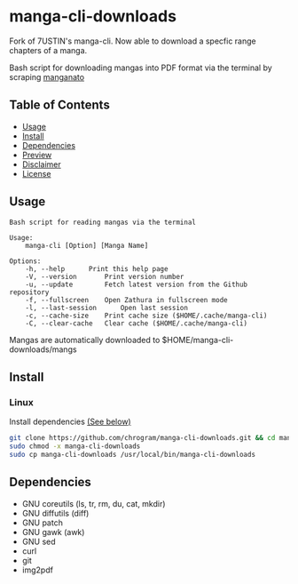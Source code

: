 # manga-cli-downloads

Fork of 7USTIN's manga-cli.
Now able to download a specfic range chapters of a manga.

Bash script for downloading mangas into PDF format via the terminal by scraping [manganato](https://manganato.com/)

## Table of Contents

- [Usage](#Usage)
- [Install](#Install)
- [Dependencies](#Dependencies)
- [Preview](https://user-images.githubusercontent.com/81305164/152664895-8c1ad584-eea9-4cb2-8baa-4c27c09eb8a3.mp4)
- [Disclaimer](./DISCLAIMER.md)
- [License](./LICENSE.md)

## Usage

```text
Bash script for reading mangas via the terminal

Usage:
	manga-cli [Option] [Manga Name]

Options:
	-h, --help		Print this help page
	-V, --version		Print version number
	-u, --update		Fetch latest version from the Github repository
	-f, --fullscreen	Open Zathura in fullscreen mode 
	-l, --last-session    	Open last session
	-c, --cache-size	Print cache size ($HOME/.cache/manga-cli)
	-C, --clear-cache	Clear cache ($HOME/.cache/manga-cli)
```
Mangas are automatically downloaded to $HOME/manga-cli-downloads/mangs

## Install


### Linux

Install dependencies [(See below)](#Dependencies)

```sh
git clone https://github.com/chrogram/manga-cli-downloads.git && cd manga-cli-downloads
sudo chmod -x manga-cli-downloads
sudo cp manga-cli-downloads /usr/local/bin/manga-cli-downloads
```

## Dependencies

- GNU coreutils (ls, tr, rm, du, cat, mkdir)
- GNU diffutils (diff)
- GNU patch
- GNU gawk (awk)
- GNU sed
- curl
- git
- img2pdf
